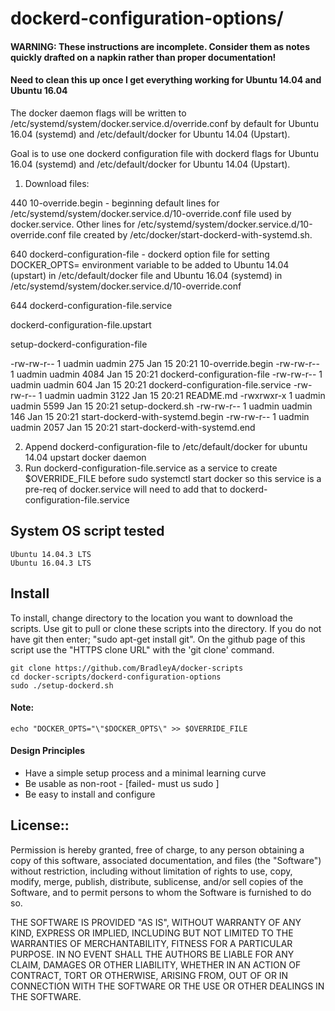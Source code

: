 # dockerd-configuration-options/

#### WARNING: These instructions are incomplete. Consider them as notes quickly drafted on a napkin rather than proper documentation!
#### Need to clean this up once I get everything working for Ubuntu 14.04 and Ubuntu 16.04

The docker daemon flags will be written to /etc/systemd/system/docker.service.d/override.conf by default for Ubuntu 16.04 (systemd) and /etc/default/docker for Ubuntu 14.04 (Upstart).

Goal is to use one dockerd configuration file with dockerd flags for Ubuntu 16.04 (systemd) and /etc/default/docker for Ubuntu 14.04 (Upstart).

1) Download files:
    
440	10-override.begin - beginning default lines for /etc/systemd/system/docker.service.d/10-override.conf file used by docker.service.  Other lines for /etc/systemd/system/docker.service.d/10-override.conf file created by /etc/docker/start-dockerd-with-systemd.sh.

640	dockerd-configuration-file - dockerd option file for setting DOCKER_OPTS= environment variable to be added to Ubuntu 14.04 (upstart) in /etc/default/docker file and Ubuntu 16.04 (systemd) in /etc/systemd/system/docker.service.d/10-override.conf

644 dockerd-configuration-file.service

dockerd-configuration-file.upstart

setup-dockerd-configuration-file

-rw-rw-r-- 1 uadmin uadmin  275 Jan 15 20:21 10-override.begin
-rw-rw-r-- 1 uadmin uadmin 4084 Jan 15 20:21 dockerd-configuration-file
-rw-rw-r-- 1 uadmin uadmin  604 Jan 15 20:21 dockerd-configuration-file.service
-rw-rw-r-- 1 uadmin uadmin 3122 Jan 15 20:21 README.md
-rwxrwxr-x 1 uadmin uadmin 5599 Jan 15 20:21 setup-dockerd.sh
-rw-rw-r-- 1 uadmin uadmin  146 Jan 15 20:21 start-dockerd-with-systemd.begin
-rw-rw-r-- 1 uadmin uadmin 2057 Jan 15 20:21 start-dockerd-with-systemd.end

2) Append dockerd-configuration-file to /etc/default/docker for ubuntu 14.04 upstart docker daemon
3) Run dockerd-configuration-file.service as a service to create $OVERRIDE_FILE before sudo systemctl start docker so this service is a pre-req of docker.service will need to add that to dockerd-configuration-file.service

## System OS script tested

    Ubuntu 14.04.3 LTS
    Ubuntu 16.04.3 LTS

## Install

To install, change directory to the location you want to download the scripts. Use git to pull or clone these scripts into the directory. If you do not have git then enter; "sudo apt-get install git". On the github page of this script use the "HTTPS clone URL" with the 'git clone' command.

    git clone https://github.com/BradleyA/docker-scripts
    cd docker-scripts/dockerd-configuration-options
    sudo ./setup-dockerd.sh

#### Note:
	echo "DOCKER_OPTS="\"$DOCKER_OPTS\" >> $OVERRIDE_FILE

#### Design Principles
 * Have a simple setup process and a minimal learning curve
 * Be usable as non-root - [failed- must us sudo ]
 * Be easy to install and configure

## License::

Permission is hereby granted, free of charge, to any person obtaining a copy of this software, associated documentation, and files (the "Software") without restriction, including without limitation of rights to use, copy, modify, merge, publish, distribute, sublicense, and/or sell copies of the Software, and to permit persons to whom the Software is furnished to do so.

THE SOFTWARE IS PROVIDED "AS IS", WITHOUT WARRANTY OF ANY KIND, EXPRESS OR IMPLIED, INCLUDING BUT NOT LIMITED TO THE WARRANTIES OF MERCHANTABILITY, FITNESS FOR A PARTICULAR PURPOSE. IN NO EVENT SHALL THE AUTHORS BE LIABLE FOR ANY CLAIM, DAMAGES OR OTHER LIABILITY, WHETHER IN AN ACTION OF CONTRACT, TORT OR OTHERWISE, ARISING FROM, OUT OF OR IN CONNECTION WITH THE SOFTWARE OR THE USE OR OTHER DEALINGS IN THE SOFTWARE.
